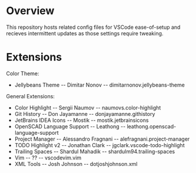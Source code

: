 Overview
==================
This repository hosts related config files for VSCode ease-of-setup and recieves intermittent updates as those settings require tweaking.


Extensions
==================
Color Theme:
 - Jellybeans Theme           -- Dimitar Nonov            -- dimitarnonov.jellybeans-theme

General Extensions:
 - Color Highlight            -- Sergii Naumov            -- naumovs.color-highlight
 - Git History                -- Don Jayamanne            -- donjayamanne.githistory
 - JetBrains IDEA Icons       -- Mostik                   -- mostik.jetbrainsicons
 - OpenSCAD Language Support  -- Leathong                 -- leathong.openscad-language-support
 - Project Manager            -- Alessandro Fragnani      -- alefragnani.project-manager
 - TODO Highlight v2          -- Jonathan Clark           -- jgclark.vscode-todo-highlight
 - Trailing Spaces            -- Shardul Mahadik          -- shardulm94.trailing-spaces
 - Vim                        -- ??                       -- vscodevim.vim
 - XML Tools                  -- Josh Johnson             -- dotjoshjohnson.xml
